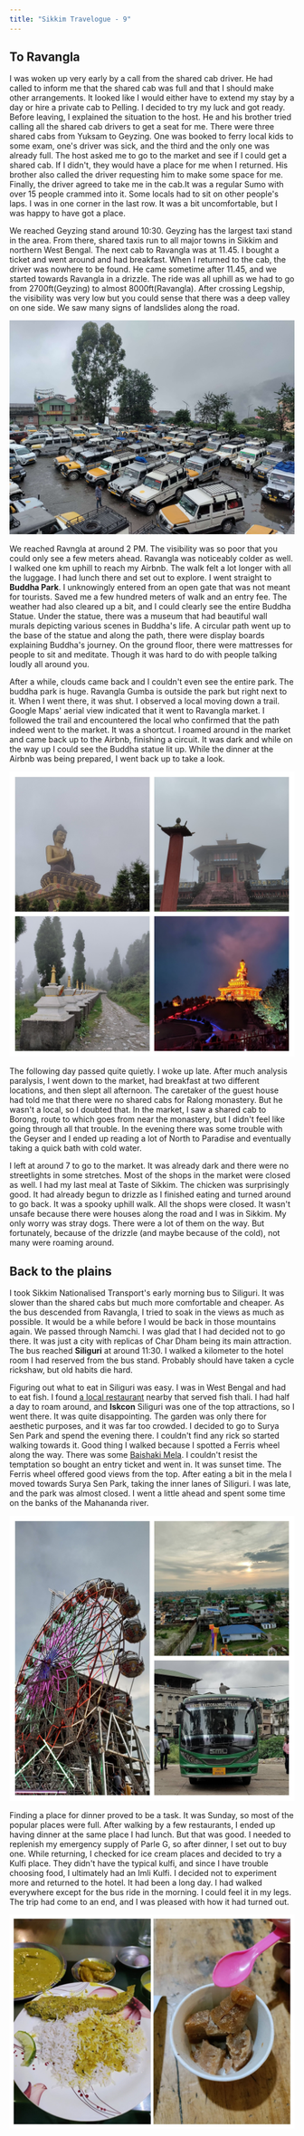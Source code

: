 ```yaml
---
title: "Sikkim Travelogue - 9"
---
```

 
## To Ravangla

I was woken up very early by a call from the shared cab driver. He had called to inform me that the shared cab was full and that I should make other arrangements. It looked like I would either have to extend my stay by a day or hire a private cab to Pelling. I decided to try my luck and got ready. Before leaving, I explained the situation to the host. He and his brother tried calling all the shared cab drivers to get a seat for me. There were three shared cabs from Yuksam to Geyzing. One was booked to ferry local kids to some exam, one's driver was sick, and the third and the only one was already full. The host asked me to go to the market and see if I could get a shared cab. If I didn't, they would have a place for me when I returned. His brother also called the driver requesting him to make some space for me. Finally, the driver agreed to take me in the cab.It was a regular Sumo with over 15 people crammed into it. Some locals had to sit on other people's laps. I was in one corner in the last row. It was a bit uncomfortable, but I was happy to have got a place. 

We reached Geyzing stand around 10:30. Geyzing has the largest taxi stand in the area. From there, shared taxis run to all major towns in Sikkim and northern West Bengal. The next cab to Ravangla was at 11.45. I bought a ticket and went around and had breakfast. When I returned to the cab, the driver was nowhere to be found. He came sometime after 11.45, and we started towards Ravangla in a drizzle. The ride was all uphill as we had to go from 2700ft(Geyzing) to almost 8000ft(Ravangla). After crossing Legship, the visibility was very low but you could sense that there was a deep valley on one side. We saw many signs of landslides along the road. 

![Geyzing Stand](/assets/images/posts/sikkim-travelogue/geyzing-stand.jpg)

We reached Ravngla at around 2 PM. The visibility was so poor that you could only see a few meters ahead. Ravangla was noticeably colder as well. I walked one km uphill to reach my Airbnb. The walk felt a lot longer with all the luggage. I had lunch there and set out to explore. I went straight to **Buddha Park**. I unknowingly entered from an open gate that was not meant for tourists. Saved me a few hundred meters of walk and an entry fee. The weather had also cleared up a bit, and I could clearly see the entire Buddha Statue. Under the statue, there was a museum that had beautiful wall murals depicting various scenes in Buddha's life. A circular path went up to the base of the statue and along the path, there were display boards explaining Buddha's journey. On the ground floor, there were mattresses for people to sit and meditate. Though it was hard to do with people talking loudly all around you. 

After a while, clouds came back and I couldn't even see the entire park. The buddha park is huge. Ravangla Gumba is outside the park but right next to it. When I went there, it was shut. I observed a local moving down a trail. Google Maps' aerial view indicated that it went to Ravangla market. I followed the trail and encountered the local who confirmed that the path indeed went to the market. It was a shortcut. I roamed around in the market and came back up to the Airbnb, finishing a circuit. It was dark and while on the way up I could see the Buddha statue lit up. While the dinner at the Airbnb was being prepared, I went back up to take a look.

![Ravangla](/assets/images/posts/sikkim-travelogue/ravangla.jpg)

The following day passed quite quietly. I woke up late. After much analysis paralysis, I went down to the market, had breakfast at two different locations, and then slept all afternoon. The caretaker of the guest house had told me that there were no shared cabs for Ralong monastery. But he wasn't a local, so I doubted that. In the market, I saw a shared cab to Borong, route to which goes from near the monastery, but I didn't feel like going through all that trouble. In the evening there was some trouble with the Geyser and I ended up reading a lot of North to Paradise and eventually taking a quick bath with cold water. 

I left at around 7 to go to the market. It was already dark and there were no streetlights in some stretches. Most of the shops in the market were closed as well. I had my last meal at Taste of Sikkim. The chicken was surprisingly good. It had already begun to drizzle as I finished eating and turned around to go back. It was a spooky uphill walk. All the shops were closed. It wasn't unsafe because there were houses along the road and I was in Sikkim. My only worry was stray dogs. There were a lot of them on the way. But fortunately, because of the drizzle (and maybe because of the cold), not many were roaming around.

## Back to the plains

I took Sikkim Nationalised Transport's early morning bus to Siliguri. It was slower than the shared cabs but much more comfortable and cheaper. As the bus descended from Ravangla, I tried to soak in the views as much as possible. It would be a while before I would be back in those mountains again. We passed through Namchi. I was glad that I had decided not to go there. It was just a city with replicas of Char Dham being its main attraction. The bus reached **Siliguri** at around 11:30. I walked a kilometer to the hotel room I had reserved from the bus stand. Probably should have taken a cycle rickshaw, but old habits die hard.

Figuring out what to eat in Siliguri was easy. I was in West Bengal and had to eat fish. I found [a local restaurant](https://goo.gl/maps/uH82ktDgpM6NLV86A) nearby that served fish thali. I had half a day to roam around, and **Iskcon** Siliguri was one of the top attractions, so I went there. It was quite disappointing. The garden was only there for aesthetic purposes, and it was far too crowded. I decided to go to Surya Sen Park and spend the evening there. I couldn't find any rick so started walking towards it. Good thing I walked because I spotted a Ferris wheel along the way. There was some [Baishaki Mela](https://goo.gl/maps/KjLum1FJPkdaN5wc9). I couldn't resist the temptation so bought an entry ticket and went in. It was sunset time. The Ferris wheel offered good views from the top. After eating a bit in the mela I moved towards Surya Sen Park, taking the inner lanes of Siliguri. I was late, and the park was almost closed. I went a little ahead and spent some time on the banks of the Mahananda river. 

![Siliguri](/assets/images/posts/sikkim-travelogue/siliguri.jpg)

Finding a place for dinner proved to be a task. It was Sunday, so most of the popular places were full. After walking by a few restaurants, I ended up having dinner at the same place I had lunch. But that was good. I needed to replenish my emergency supply of Parle G, so after dinner, I set out to buy one. While returning, I checked for ice cream places and decided to try a Kulfi place. They didn't have the typical kulfi, and since I have trouble choosing food, I ultimately had an Imli Kulfi. I decided not to experiment more and returned to the hotel. It had been a long day. I had walked everywhere except for the bus ride in the morning. I could feel it in my legs. The trip had come to an end, and I was pleased with how it had turned out.

![Siliguri Food](/assets/images/posts/sikkim-travelogue/siliguri-food.jpg)